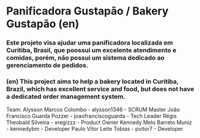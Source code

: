 # Panificadora Gustapão / Bakery Gustapão (en)
### Este projeto visa ajudar uma panificadora localizada em Curitiba, Brasil, que poossui um excelente atendimento e comidas, porém, não possui um sistema dedicado ao gerenciamento de pedidos.

### (en) This project aims to help a bakery located in Curitiba, Brazil, which has excellent service and food, but does not have a dedicated order management system.

Team: 
Alysson Marcos Colombo - alysson1346 - SCRUM Master
João Francisco Guarda Pozzer - joaofranciscoguarda - Tech Leader
Régis Theobald Silveira - xregizzz - Product Owner
Kennedy Melo Barreto Muniz - kennedybm - Developer
Paulo Vitor Leite Tobias - pvitor7 - Developer
